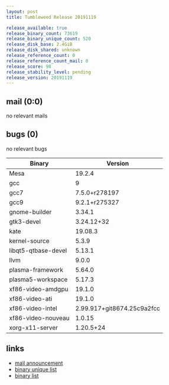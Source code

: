 ```yaml
---
layout: post
title: Tumbleweed Release 20191119

release_available: true
release_binary_count: 73619
release_binary_unique_count: 520
release_disk_base: 2.4GiB
release_disk_shared: unknown
release_reference_count: 0
release_reference_count_mail: 0
release_score: 98
release_stability_level: pending
release_version: 20191119
---
```


## mail (0:0)

no relevant mails

## bugs (0)

<!--more-->

no relevant bugs

Binary | Version
--- | ---
Mesa | 19.2.4
gcc | 9
gcc7 | 7.5.0+r278197
gcc9 | 9.2.1+r275327
gnome-builder | 3.34.1
gtk3-devel | 3.24.12+32
kate | 19.08.3
kernel-source | 5.3.9
libqt5-qtbase-devel | 5.13.1
llvm | 9.0.0
plasma-framework | 5.64.0
plasma5-workspace | 5.17.3
xf86-video-amdgpu | 19.1.0
xf86-video-ati | 19.1.0
xf86-video-intel | 2.99.917+git8674.25c9a2fcc
xf86-video-nouveau | 1.0.15
xorg-x11-server | 1.20.5+24

## links

- [mail announcement](https://lists.opensuse.org/opensuse-factory/2019-11/msg00310.html)
- [binary unique list](http://download.opensuse.org/history/20191119/rpm.unique.list)
- [binary list](http://download.opensuse.org/history/20191119/rpm.list)
